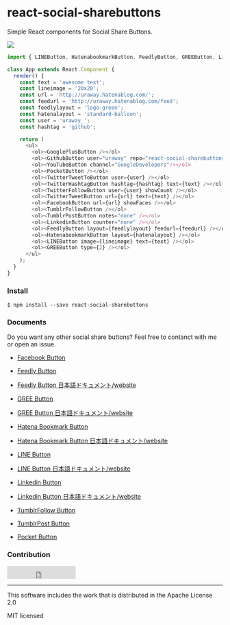 # react-social-sharebuttons

Simple React components for Social Share Buttons.

![](http://i.imgur.com/GqTcqLS.png)

```javascript
import { LINEButton, HatenabookmarkButton, FeedlyButton, GREEButton, LinkedinButton, TumblrPostButton, TumblrFollowButton, FacebookButton, TwitterTweetButton, TwitterFollowButton, TwitterHashtagButton, TwitterTweetToButton, PocketButton, YouTubeButton, GithubButton, GooglePlusButton } from 'react-social-sharebuttons';

class App extends React.Component {
  render() {
    const text = 'awesome text';
    const lineimage = '20x20';
    const url = 'http://uraway.hatenablog.com/';
    const feedurl = 'http://uraway.hatenablog.com/feed';
    const feedlylayout = 'logo-green';
    const hatenalayout = 'standard-balloon';
    const user = 'uraway_';
    const hashtag = 'github';

    return (
      <ul>
        <ol><GooglePlusButton /></ol>
        <ol><GithubButton user="uraway" repo="react-social-sharebuttons" type="star" count /></ol>
        <ol><YouTubeButton channel="GoogleDevelopers"/></ol>
        <ol><PocketButton /></ol>
        <ol><TwitterTweetToButton user={user} /></ol>
        <ol><TwitterHashtagButton hashtag={hashtag} text={text} /></ol>
        <ol><TwitterFollowButton user={user} showCount /></ol>
        <ol><TwitterTweetButton url={url} text={text} /></ol>
        <ol><FacebookButton url={url} showFaces /></ol>
        <ol><TumblrFollowButton /></ol>
        <ol><TumblrPostButton notes="none" /></ol>
        <ol><LinkedinButton counter="none" /></ol>
        <ol><FeedlyButton layout={feedlylayout} feedurl={feedurl} /></ol>
        <ol><HatenabookmarkButton layout={hatenalayout} /></ol>
        <ol><LINEButton image={lineimage} text={text} /></ol>
        <ol><GREEButton type={2} /></ol>
      </ul>
    );
  }
}
```

### Install
```
$ npm install --save react-social-sharebuttons
```

### Documents

Do you want any other social share buttons? Feel free to contanct with me or open an issue.

- [Facebook Button](https://github.com/uraway/react-social-sharebuttons/blob/master/documents/react-facebook-button.md)

- [Feedly Button](https://github.com/uraway/react-social-sharebuttons/blob/master/documents/react-feedly-button.md)
- [Feedly Button 日本語ドキュメント/website](http://uraway.hatenablog.com/entry/2016/02/06/000000)

- [GREE Button](https://github.com/uraway/react-social-sharebuttons/blob/master/documents/react-gree-button.md)
- [GREE Button 日本語ドキュメント/website](http://uraway.hatenablog.com/entry/2016/02/07/000000)

- [Hatena Bookmark Button](https://github.com/uraway/react-social-sharebuttons/blob/master/documents/react-hatenabookmark-button.md)
- [Hatena Bookmark Button 日本語ドキュメント/website](http://uraway.hatenablog.com/entry/2016/02/05/000000)

- [LINE Button](https://github.com/uraway/react-social-sharebuttons/blob/master/documents/react-line-button.md)
- [LINE Button 日本語ドキュメント/website](http://uraway.hatenablog.com/entry/2016/02/04/000000)

- [Linkedin Button](https://github.com/uraway/react-social-sharebuttons/blob/master/documents/react-Linkedin-button.md)
- [Linkedin Button 日本語ドキュメント/website](http://uraway.hatenablog.com/entry/2016/02/08/000000)

- [TumblrFollow Button](https://github.com/uraway/react-social-sharebuttons/blob/master/documents/react-tumblrfollow-button.md)

- [TumblrPost Button](https://github.com/uraway/react-social-sharebuttons/blob/master/documents/react-tumblrpost-button.md)

- [Pocket Button](https://github.com/uraway/react-social-sharebuttons/blob/master/documents/react-pocket-button.md)

### Contribution
<iframe src="https://ghbtns.com/github-btn.html?user=uraway&repo=react-social-sharebuttons&type=fork&count=true&size=large" frameborder="0" scrolling="0" width="160px" height="30px"></iframe>

-----

This software includes the work that is distributed in the Apache License 2.0

MIT licensed
